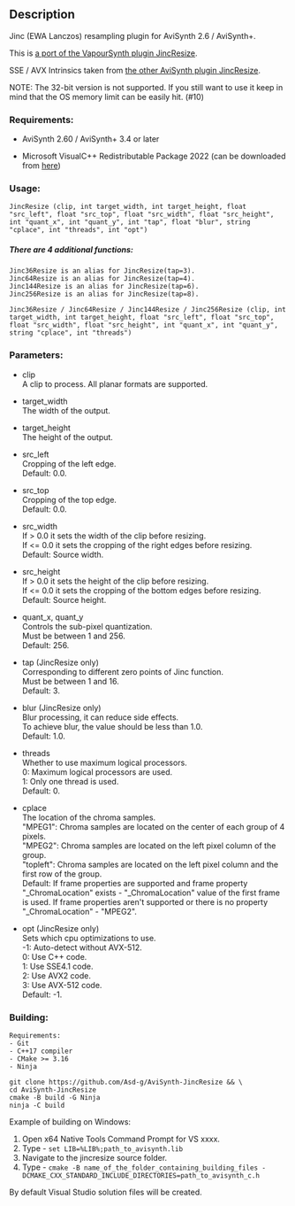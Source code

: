 ## Description

Jinc (EWA Lanczos) resampling plugin for AviSynth 2.6 / AviSynth+.

This is [a port of the VapourSynth plugin JincResize](https://github.com/Kiyamou/VapourSynth-JincResize).

SSE / AVX Intrinsics taken from [the other AviSynth plugin JincResize](https://github.com/AviSynth/jinc-resize).

NOTE: The 32-bit version is not supported. If you still want to use it keep in mind that the OS memory limit can be easily hit. (#10)

### Requirements:

- AviSynth 2.60 / AviSynth+ 3.4 or later

- Microsoft VisualC++ Redistributable Package 2022 (can be downloaded from [here](https://github.com/abbodi1406/vcredist/releases))

### Usage:

```
JincResize (clip, int target_width, int target_height, float "src_left", float "src_top", float "src_width", float "src_height", int "quant_x", int "quant_y", int "tap", float "blur", string "cplace", int "threads", int "opt")
```

##### There are 4 additional functions:
    Jinc36Resize is an alias for JincResize(tap=3).
    Jinc64Resize is an alias for JincResize(tap=4).
    Jinc144Resize is an alias for JincResize(tap=6).
    Jinc256Resize is an alias for JincResize(tap=8).

```
Jinc36Resize / Jinc64Resize / Jinc144Resize / Jinc256Resize (clip, int target_width, int target_height, float "src_left", float "src_top", float "src_width", float "src_height", int "quant_x", int "quant_y", string "cplace", int "threads")
```

### Parameters:

- clip\
    A clip to process. All planar formats are supported.

- target_width\
    The width of the output.

- target_height\
    The height of the output.

- src_left\
    Cropping of the left edge.\
    Default: 0.0.

- src_top\
    Cropping of the top edge.\
    Default: 0.0.

- src_width\
    If > 0.0 it sets the width of the clip before resizing.\
    If <= 0.0 it sets the cropping of the right edges before resizing.\
    Default: Source width.

- src_height\
    If > 0.0 it sets the height of the clip before resizing.\
    If <= 0.0 it sets the cropping of the bottom edges before resizing.\
    Default: Source height.

- quant_x, quant_y\
    Controls the sub-pixel quantization.\
    Must be between 1 and 256.\
    Default: 256.

- tap (JincResize only)\
    Corresponding to different zero points of Jinc function.\
    Must be between 1 and 16.\
    Default: 3.

- blur (JincResize only)\
    Blur processing, it can reduce side effects.\
    To achieve blur, the value should be less than 1.0.\
    Default: 1.0.

- threads\
    Whether to use maximum logical processors.\
    0: Maximum logical processors are used.\
    1: Only one thread is used.\
    Default: 0.

- cplace\
    The location of the chroma samples.\
    "MPEG1": Chroma samples are located on the center of each group of 4 pixels.\
    "MPEG2": Chroma samples are located on the left pixel column of the group.\
    "topleft": Chroma samples are located on the left pixel column and the first row of the group.\
    Default: If frame properties are supported and frame property "_ChromaLocation" exists - "_ChromaLocation" value of the first frame is used.
    If frame properties aren't supported or there is no property "_ChromaLocation" - "MPEG2".

- opt (JincResize only)\
    Sets which cpu optimizations to use.\
    -1: Auto-detect without AVX-512.\
    0: Use C++ code.\
    1: Use SSE4.1 code.\
    2: Use AVX2 code.\
    3: Use AVX-512 code.\
    Default: -1.

### Building:

```
Requirements:
- Git
- C++17 compiler
- CMake >= 3.16
- Ninja
```

```
git clone https://github.com/Asd-g/AviSynth-JincResize && \
cd AviSynth-JincResize
cmake -B build -G Ninja
ninja -C build
```

Example of building on Windows:

1. Open x64 Native Tools Command Prompt for VS xxxx.
2. Type - `set LIB=%LIB%;path_to_avisynth.lib`
3. Navigate to the jincresize source folder.
4. Type - `cmake -B name_of_the_folder_containing_building_files -DCMAKE_CXX_STANDARD_INCLUDE_DIRECTORIES=path_to_avisynth_c.h`

By default Visual Studio solution files will be created.
